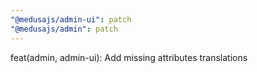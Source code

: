```yaml
---
"@medusajs/admin-ui": patch
"@medusajs/admin": patch
---
```


feat(admin, admin-ui): Add missing attributes translations
